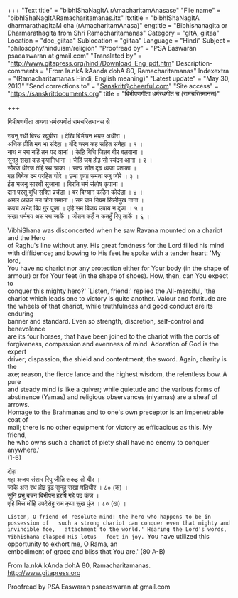 +++
"Text title" = "bibhIShaNagItA rAmacharitamAnasase"
"File name" = "bibhIShaNagItARamacharitamanas.itx"
itxtitle = "bibhIShaNagItA dharmarathagItaM cha (rAmacharitamAnasa)"
engtitle = "Bibhishanagita or Dharmarathagita from Shri Ramacharitamanas"
Category = "gItA, giitaa"
Location = "doc_giitaa"
Sublocation = "giitaa"
Language = "Hindi"
Subject = "philosophy/hinduism/religion"
"Proofread by" = "PSA Easwaran psaeaswaran at gmail.com"
"Translated by" = "http://www.gitapress.org/hindi/Download_Eng_pdf.htm"
Description-comments = "From la.nkA kAanda dohA 80, Ramacharitamanas"
Indexextra = "(Ramacharitamanas Hindi, English meaning)"
"Latest update" = "May 30, 2013"
"Send corrections to" = "Sanskrit@cheerful.com"
"Site access" = "https://sanskritdocuments.org"
title = "बिभीषणगीता धर्मरथगीतं च (रामचरितमानस)"

+++
  
 बिभीषणगीता अथवा धर्मरथगीतं रामचरितमानस से   
  
रावनु रथी बिरथ रघुबीरा । देखि बिभीषन भयउ अधीरा ।  
अधिक प्रीति मन भा संदेहा । बंदि चरन कह सहित सनेहा । १ ।  
नाथ न रथ नहिं तन पद त्रानां । केहि बिधि जितब बीर बलवाना ।  
सुनहु सखा कह कृपानिधाना । जेहिं जय होइ सो स्यंदन आना । २ ।  
सौरज धीरज तेहि रथ चाका । सत्य सील दृढ़ ध्वजा पताका ।  
बल बिबेक दम परहित घोरे । छमा कृपा समता रजु जोरे । ३ ।  
ईस भजनु सारथी सुजाना । बिरति चर्म संतोष कृपाना ।  
दान परसु बुधि सक्ति प्रचंडा । बर बिग्यान कठिन कोदंडा । ४ ।  
अमल अचल मन त्रोन समाना । सम जम नियम सिलीमुख नाना ।  
कवच अभेद बिप्र गुर पूजा । एहि सम बिजय उपाय न दूजा । ५ ।  
सखा धर्ममय अस रथ जाकें । जीतन कहँ न कतहुँ रिपु ताकें । ६ ।  
  
VibhiShana was disconcerted when he saw Ravana mounted on a chariot and the Hero  
of Raghu's line without any. His great fondness for the Lord filled his mind  
with diffidence; and bowing to His feet he spoke with a tender heart: 'My lord,  
You have no chariot nor any protection either for Your body (in the shape of  
armour) or for Your feet (in the shape of shoes). How, then, can You expect to  
conquer this mighty hero?' `Listen, friend:' replied the All-merciful, 'the  
chariot which leads one to victory is quite another. Valour and fortitude are  
the wheels of that chariot, while truthfulness and good conduct are its enduring  
banner and standard. Even so strength, discretion, self-control and benevolence  
are its four horses, that have been joined to the chariot with the cords of  
forgiveness, compassion and evenness of mind. Adoration of God is the expert  
driver; dispassion, the shield and contentment, the sword. Again, charity is the  
axe; reason, the fierce lance and the highest wisdom, the relentless bow. A pure  
and steady mind is like a quiver; while quietude and the various forms of  
abstinence (Yamas) and religious observances (niyamas) are a sheaf of arrows.  
Homage to the Brahmanas and to one's own preceptor is an impenetrable coat of  
mail; there is no other equipment for victory as efficacious as this. My friend,  
he who owns such a chariot of piety shall have no enemy to conquer anywhere.'  
(1-6)  
  
  
दोहा  
महा अजय संसार रिपु जीति सकइ सो बीर ।  
जाकें अस रथ होइ दृढ़ सुनहु सखा मतिधीर । ८० (क) ।  
सुनि प्रभु बचन बिभीषन हरषि गहे पद कंज ।  
एहि मिस मोहि उपदेसेहु राम कृपा सुख पुंज । ८० (ख) ।  
  
`Listen, O friend of resolute mind: the hero who happens to be in possession of  
such a strong chariot can conquer even that mighty and invincible foe,  
attachment to the world.' Hearing the Lord's words, Vibhishana clasped His lotus  
feet in joy. `You have utilized this opportunity to exhort me, O Rama, an  
embodiment of grace and bliss that You are.' (80 A-B)  
  
From la.nkA kAnda dohA 80, Ramacharitamanas.  
http://www.gitapress.org  
  
Proofread by PSA Easwaran psaeaswaran at gmail.com  
